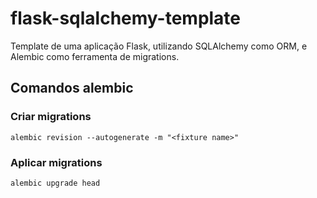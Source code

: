 # flask-sqlalchemy-template

Template de uma aplicação Flask, utilizando SQLAlchemy como ORM, e Alembic como ferramenta de migrations.

## Comandos alembic

### Criar migrations

```
alembic revision --autogenerate -m "<fixture name>"
```

### Aplicar migrations

```
alembic upgrade head
```
